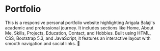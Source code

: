 # Portfolio
This is a responsive personal portfolio website highlighting Arigala Balaji's academic and professional journey. It includes sections like Home, About Me, Skills, Projects, Education, Contact, and Hobbies. Built using HTML, CSS, Bootstrap 5.3, and JavaScript, it features an interactive layout with smooth navigation and social links. 🚀
